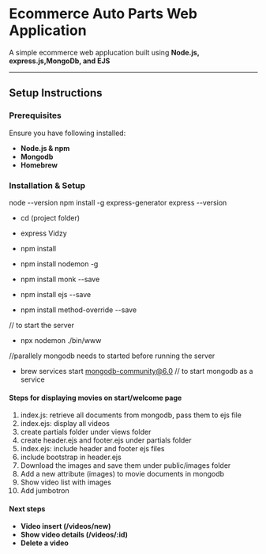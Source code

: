 # Ecommerce Auto Parts Web Application

A simple ecommerce web applucation built using **Node.js, express.js,MongoDb, and EJS**

---
## Setup Instructions

### **Prerequisites**

Ensure you have following installed:

- **Node.js & npm**
- **Mongodb**
- **Homebrew** 

### Installation & Setup

node --version
npm install -g express-generator
express --version
- cd (project folder)
- express Vidzy


- npm install 
- npm install nodemon -g
- npm install monk --save 
- npm install ejs --save
- npm install method-override --save 

// to start the server
- npx nodemon ./bin/www 

//parallely mongodb needs to started before running the server
- brew services start mongodb-community@6.0   // to start mongodb as a service       


#### Steps for displaying movies on start/welcome page


1. index.js: retrieve all documents from mongodb, pass them to ejs file
2. index.ejs: display all videos
3. create partials folder under views folder
4. create header.ejs and footer.ejs under partials folder
5. index.ejs: include header and footer ejs files
6. include bootstrap in header.ejs
7. Download the images and save them under public/images folder
8. Add a new attribute (images) to movie documents in mongodb
9. Show video list with images
10. Add jumbotron


#### Next steps
- **Video insert (/videos/new)**
- **Show video details (/videos/:id)**
- **Delete a video**
